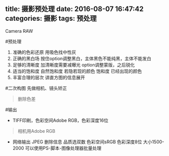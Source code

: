 title: 摄影预处理
date: 2016-08-07 16:47:42
categories: 摄影
tags: 预处理
---

<!--more-->
Camera RAW

#预处理
1. 准确的色彩还原
用吸色找中性灰
2. 正确的黑白场
按住option调整黑白，主体黑色不能纯黑，主体不能发白
3. 足够的清晰度
加清晰度需要减曝光
option调整蒙版，之后锐化
4. 适当的饱和度
自然饱和度 若隐若现的颜色
饱和度 已经出现的颜色
5. 丰富合理的层次
讲直方图的信息展开

#二次构图
先做相机、镜头矫正
> 删除色差

#输出
- TIFF印刷，色彩空间Adobe RGB，色彩深度16位
> 相机用Adobe RGB

- 网络输出
JPEG 删除信息 品质选双数
色彩空间sRGB 色彩深度8位 大小1500-2000
可以使用PS-脚本-图像处理器批量处理
